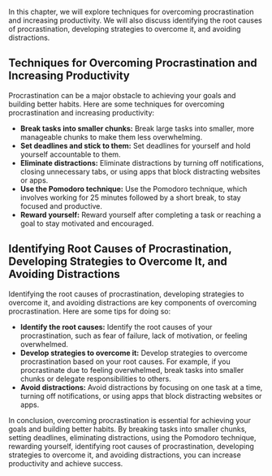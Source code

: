 
In this chapter, we will explore techniques for overcoming procrastination and increasing productivity. We will also discuss identifying the root causes of procrastination, developing strategies to overcome it, and avoiding distractions.

Techniques for Overcoming Procrastination and Increasing Productivity
---------------------------------------------------------------------

Procrastination can be a major obstacle to achieving your goals and building better habits. Here are some techniques for overcoming procrastination and increasing productivity:

* **Break tasks into smaller chunks:** Break large tasks into smaller, more manageable chunks to make them less overwhelming.
* **Set deadlines and stick to them:** Set deadlines for yourself and hold yourself accountable to them.
* **Eliminate distractions:** Eliminate distractions by turning off notifications, closing unnecessary tabs, or using apps that block distracting websites or apps.
* **Use the Pomodoro technique:** Use the Pomodoro technique, which involves working for 25 minutes followed by a short break, to stay focused and productive.
* **Reward yourself:** Reward yourself after completing a task or reaching a goal to stay motivated and encouraged.

Identifying Root Causes of Procrastination, Developing Strategies to Overcome It, and Avoiding Distractions
-----------------------------------------------------------------------------------------------------------

Identifying the root causes of procrastination, developing strategies to overcome it, and avoiding distractions are key components of overcoming procrastination. Here are some tips for doing so:

* **Identify the root causes:** Identify the root causes of your procrastination, such as fear of failure, lack of motivation, or feeling overwhelmed.
* **Develop strategies to overcome it:** Develop strategies to overcome procrastination based on your root causes. For example, if you procrastinate due to feeling overwhelmed, break tasks into smaller chunks or delegate responsibilities to others.
* **Avoid distractions:** Avoid distractions by focusing on one task at a time, turning off notifications, or using apps that block distracting websites or apps.

In conclusion, overcoming procrastination is essential for achieving your goals and building better habits. By breaking tasks into smaller chunks, setting deadlines, eliminating distractions, using the Pomodoro technique, rewarding yourself, identifying root causes of procrastination, developing strategies to overcome it, and avoiding distractions, you can increase productivity and achieve success.
